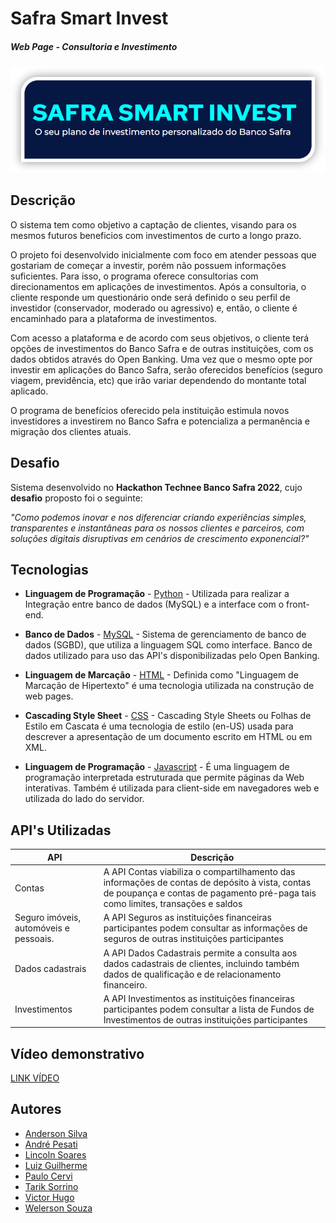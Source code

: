 # Safra Smart Invest
##### _Web Page - Consultoria e Investimento_

[<img width="1000px" src="https://github.com/Pesati/Hackathon/blob/main/assets-images/safra_smart_invest.png" />](https://www.safra.com.br/)

## Descrição

O sistema tem como objetivo a captação de clientes, visando para os mesmos futuros beneficios com investimentos de curto a longo prazo.

O projeto foi desenvolvido inicialmente com foco em atender pessoas que gostariam de começar a investir, porém não possuem informações suficientes. Para isso, o programa oferece consultorias com direcionamentos em aplicações de investimentos.
Após a consultoria, o cliente responde um questionário onde será definido o seu perfil de investidor (conservador, moderado ou agressivo) e, então, o cliente é encaminhado para a plataforma de investimentos.

Com acesso a plataforma e de acordo com seus objetivos, o cliente terá opções de investimentos do Banco Safra e de outras instituições, com os dados obtidos através do Open Banking. Uma vez que o mesmo opte por investir em aplicações do Banco Safra, serão oferecidos benefícios (seguro viagem, previdência, etc) que irão variar dependendo do montante total aplicado.

O programa de benefícios oferecido pela instituição estimula novos investidores a investirem no Banco Safra e potencializa a permanência e migração dos clientes atuais.

## Desafio

Sistema desenvolvido no **Hackathon Technee Banco Safra 2022**, cujo **desafio** proposto foi o seguinte:

*"Como podemos inovar e nos diferenciar criando experiências simples, transparentes e instantâneas para os nossos clientes e parceiros, com soluções digitais disruptivas em cenários de crescimento exponencial?"*

## Tecnologias
- **Linguagem de Programação** - [Python](https://www.python.org/) - Utilizada para realizar a Integração entre banco de dados (MySQL) e a interface com o front-end.
 
- **Banco de Dados** - [MySQL](https://www.mysql.com/) - Sistema de gerenciamento de banco de dados (SGBD), que utiliza a linguagem SQL como interface. Banco de dados utilizado para uso das API's disponibilizadas pelo Open Banking.

- **Linguagem de Marcação** - [HTML](https://www.w3schools.com/html/) - Definida como "Linguagem de Marcação de Hipertexto" é uma tecnologia utilizada na construção de web pages. 

- **Cascading Style Sheet** - [CSS](https://www.w3schools.com/html/) - Cascading Style Sheets ou Folhas de Estilo em Cascata é uma tecnologia de estilo (en-US) usada para descrever a apresentação de um documento escrito em HTML ou em XML.

- **Linguagem de Programação** - [Javascript](https://www.javascript.com/) - É uma linguagem de programação interpretada estruturada que permite páginas da Web interativas. Também é utilizada para client-side em navegadores web e utilizada do lado do servidor.

## API's Utilizadas
| API   | Descrição      |
|-------------|-------------|
| Contas | A API Contas viabiliza o compartilhamento das informações de contas de depósito à vista, contas de poupança e contas de pagamento pré-paga tais como limites, transações e saldos|
| Seguro imóveis, automóveis e pessoais. | A API Seguros as instituições financeiras participantes podem consultar as informações de seguros de outras instituições participantes |
| Dados cadastrais | A API Dados Cadastrais permite a consulta aos dados cadastrais de clientes, incluindo também dados de qualificação e de relacionamento financeiro.|
| Investimentos | A API Investimentos as instituições financeiras participantes podem consultar a lista de Fundos de Investimentos de outras instituições participantes |

## Vídeo demonstrativo
[LINK VÍDEO](youtube.com/)

## Autores 

- [Anderson Silva](https://www.linkedin.com/in/anderson-lima-34945a110/)
- [André Pesati](https://www.linkedin.com/in/andrepesati/)
- [Lincoln Soares](https://www.linkedin.com/in/lincoln-soares-jesus/)
- [Luiz Guilherme](https://www.linkedin.com/in/lguilhermepereira/)
- [Paulo Cervi](https://www.linkedin.com/in/paulo-henrique-vidal-cervi-07b3a8194/)
- [Tarik Sorrino](https://www.linkedin.com/in/tharik-jose-sorrino-dos-reis-b83a04127/)
- [Victor Hugo](https://www.linkedin.com/in/victor-hugo-danelichen-1643a6203/)
- [Welerson Souza](https://www.linkedin.com/in/welerson-santos-souza/)
